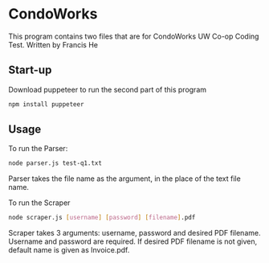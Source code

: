 # CondoWorks

This program contains two files that are for CondoWorks UW Co-op Coding Test.
Written by Francis He

## Start-up

Download puppeteer to run the second part of this program

```bash
npm install puppeteer
```

## Usage

To run the Parser:

```bash
node parser.js test-q1.txt
```

Parser takes the file name as the argument, in the place of the text file name. 


To run the Scraper

```bash
node scraper.js [username] [password] [filename].pdf
```

Scraper takes 3 arguments: username, password and desired PDF filename. Username and password are required. If desired PDF filename is not given, default name is given as Invoice.pdf. 